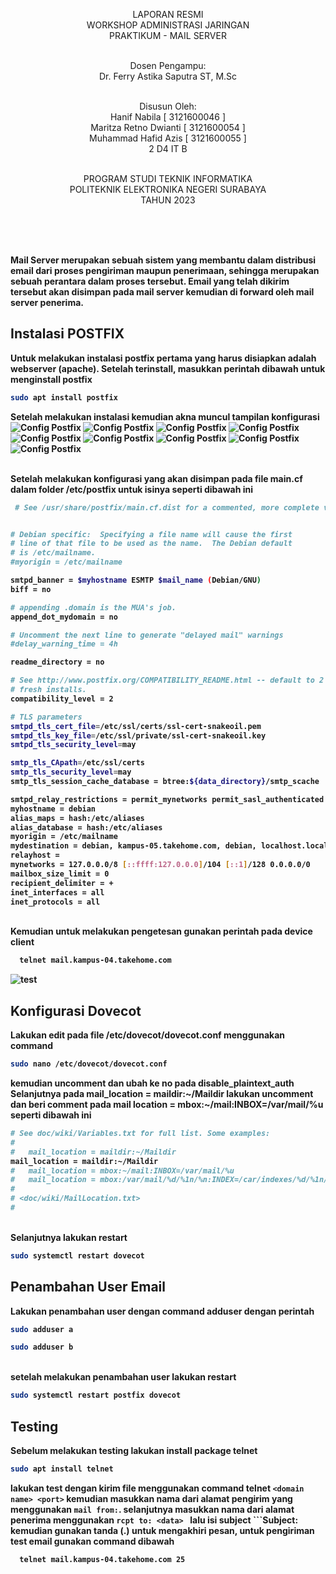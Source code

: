 <p align=center>
LAPORAN RESMI <br>
WORKSHOP ADMINISTRASI JARINGAN </br>
PRAKTIKUM - MAIL SERVER<br><br>

<p align=center>
Dosen Pengampu:<br>
Dr. Ferry Astika Saputra ST, M.Sc<br><br>

<p align=center>
Disusun Oleh:<br>
Hanif Nabila [ 3121600046 ]<br>
Maritza Retno Dwianti [ 3121600054 ]<br>
Muhammad Hafid Azis [ 3121600055 ]<br>
2 D4 IT B<br><br>

<p align=center>
PROGRAM STUDI TEKNIK INFORMATIKA<br>
POLITEKNIK ELEKTRONIKA NEGERI SURABAYA<br>
TAHUN 2023
</p>
<br><br><br>

<b> Mail Server <b> merupakan sebuah sistem yang membantu dalam distribusi email dari proses pengiriman maupun penerimaan, sehingga merupakan sebuah perantara dalam proses tersebut. Email yang telah dikirim tersebut akan disimpan pada mail server kemudian di forward oleh mail server penerima.
## Instalasi POSTFIX
  Untuk melakukan instalasi postfix pertama yang harus disiapkan adalah webserver (apache). Setelah terinstall, masukkan perintah dibawah untuk menginstall postfix
  
```bash
sudo apt install postfix
```
Setelah melakukan instalasi kemudian akna muncul tampilan konfigurasi <br>
  ![Config Postfix](img/postfix_conf.jpg)
  ![Config Postfix](img/postfix_conf2.jpg)
  ![Config Postfix](img/postfix_conf3.jpg)
  ![Config Postfix](img/postfix_conf4.jpg)
  ![Config Postfix](img/postfix_conf5.jpg)
  ![Config Postfix](img/postfix_conf6.jpg)
  ![Config Postfix](img/postfix_conf7.jpg)
  ![Config Postfix](img/postfix_conf8.jpg)
  ![Config Postfix](img/postfix_conf9.jpg)
 
  <br> Setelah melakukan konfigurasi yang akan disimpan pada file <b>main.cf</b> dalam folder <b>/etc/postfix</b> untuk isinya seperti dibawah ini 
 ```bash
  # See /usr/share/postfix/main.cf.dist for a commented, more complete version


# Debian specific:  Specifying a file name will cause the first
# line of that file to be used as the name.  The Debian default
# is /etc/mailname.
#myorigin = /etc/mailname

smtpd_banner = $myhostname ESMTP $mail_name (Debian/GNU)
biff = no

# appending .domain is the MUA's job.
append_dot_mydomain = no

# Uncomment the next line to generate "delayed mail" warnings
#delay_warning_time = 4h

readme_directory = no

# See http://www.postfix.org/COMPATIBILITY_README.html -- default to 2 on
# fresh installs.
compatibility_level = 2

# TLS parameters
smtpd_tls_cert_file=/etc/ssl/certs/ssl-cert-snakeoil.pem
smtpd_tls_key_file=/etc/ssl/private/ssl-cert-snakeoil.key
smtpd_tls_security_level=may

smtp_tls_CApath=/etc/ssl/certs
smtp_tls_security_level=may
smtp_tls_session_cache_database = btree:${data_directory}/smtp_scache

smtpd_relay_restrictions = permit_mynetworks permit_sasl_authenticated defer_unauth_destination
myhostname = debian
alias_maps = hash:/etc/aliases
alias_database = hash:/etc/aliases
myorigin = /etc/mailname
mydestination = debian, kampus-05.takehome.com, debian, localhost.localdomain, localhost, mail.kampus-05.takehome.com
relayhost =
mynetworks = 127.0.0.0/8 [::ffff:127.0.0.0]/104 [::1]/128 0.0.0.0/0
mailbox_size_limit = 0
recipient_delimiter = +
inet_interfaces = all
inet_protocols = all
```
  
<br> Kemudian untuk melakukan pengetesan gunakan perintah pada device client
```bash
  telnet mail.kampus-04.takehome.com
```
  ![test](img/telnet.jpg)

## Konfigurasi Dovecot
  Lakukan edit pada file /etc/dovecot/dovecot.conf menggunakan command 
  ```bash
  sudo nano /etc/dovecot/dovecot.conf
  ```
  kemudian uncomment dan ubah ke no pada disable_plaintext_auth
  Selanjutnya pada mail_location = maildir:~/Maildir lakukan uncomment dan beri comment pada mail location = mbox:~/mail:INBOX=/var/mail/%u seperti dibawah ini
  ```bash
  # See doc/wiki/Variables.txt for full list. Some examples:
  #
  #   mail_location = maildir:~/Maildir
  mail_location = maildir:~/Maildir
  #   mail_location = mbox:~/mail:INBOX=/var/mail/%u
  #   mail_location = mbox:/var/mail/%d/%1n/%n:INDEX=/car/indexes/%d/%1n/%n
  #
  # <doc/wiki/MailLocation.txt>
  #
  ```

<br> Selanjutnya lakukan restart
  ```bash
  sudo systemctl restart dovecot
  ```
## Penambahan User Email
  Lakukan penambahan user dengan command adduser dengan perintah
  ```bash
  sudo adduser a
  ```
  ```bash
  sudo adduser b
  ```
  <br> setelah melakukan penambahan user lakukan restart
  ```bash
  sudo systemctl restart postfix dovecot
  ```
  
  ## Testing
  Sebelum melakukan testing lakukan install package telnet
  ```bash
  sudo apt install telnet
  ```
  lakukan test dengan kirim file menggunakan command telnet ```<domain name> <port>``` kemudian masukkan nama dari alamat pengirim yang menggunakan ```mail from:```. selanjutnya masukkan nama dari alamat penerima menggunakan ```rcpt to: <data> ``` lalu isi subject ```Subject: <isi> kemudian gunakan tanda (.) untuk mengakhiri pesan, untuk pengiriman test email gunakan command dibawah
```bash
  telnet mail.kampus-04.takehome.com 25
```
  
